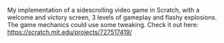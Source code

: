 My implementation of a sidescrolling video game in Scratch, with a welcome and victory screen, 3 levels of gameplay and flashy explosions. The game mechanics could use some tweaking. Check it out here: https://scratch.mit.edu/projects/727517419/

